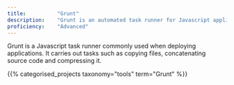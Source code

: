```yaml
---
title: 			"Grunt"
description: 	"Grunt is an automated task runner for Javascript applications."
proficiency:	"Advanced"
---
```


Grunt is a Javascript task runner commonly used when deploying applications. It carries out tasks such as copying files, concatenating source code and compressing it.

{{% categorised_projects taxonomy="tools" term="Grunt" %}}